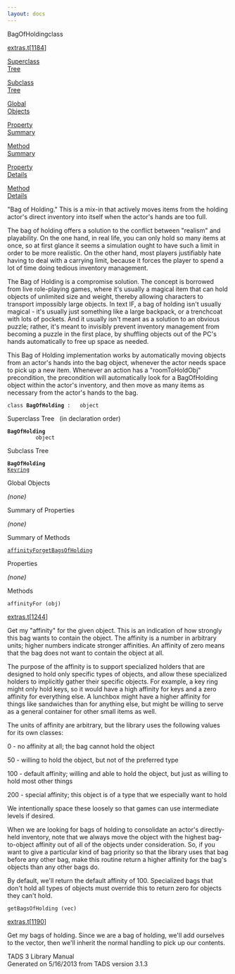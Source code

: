 ```yaml
---
layout: docs
---
```

<span class="title">BagOfHolding</span><span class="type">class</span>

[extras.t](../file/extras.t.html)\[[1184](../source/extras.t.html#1184)\]

[Superclass  
Tree](#_SuperClassTree_)

[Subclass  
Tree](#_SubClassTree_)

[Global  
Objects](#_ObjectSummary_)

[Property  
Summary](#_PropSummary_)

[Method  
Summary](#_MethodSummary_)

[Property  
Details](#_Properties_)

[Method  
Details](#_Methods_)



"Bag of Holding." This is a mix-in that actively moves items from the
holding actor's direct inventory into itself when the actor's hands are
too full.

The bag of holding offers a solution to the conflict between "realism"
and playability. On the one hand, in real life, you can only hold so
many items at once, so at first glance it seems a simulation ought to
have such a limit in order to be more realistic. On the other hand, most
players justifiably hate having to deal with a carrying limit, because
it forces the player to spend a lot of time doing tedious inventory
management.

The Bag of Holding is a compromise solution. The concept is borrowed
from live role-playing games, where it's usually a magical item that can
hold objects of unlimited size and weight, thereby allowing characters
to transport impossibly large objects. In text IF, a bag of holding
isn't usually magical - it's usually just something like a large
backpack, or a trenchcoat with lots of pockets. And it usually isn't
meant as a solution to an obvious puzzle; rather, it's meant to
invisibly prevent inventory management from becoming a puzzle in the
first place, by shuffling objects out of the PC's hands automatically to
free up space as needed.

This Bag of Holding implementation works by automatically moving objects
from an actor's hands into the bag object, whenever the actor needs
space to pick up a new item. Whenever an action has a "roomToHoldObj"
precondition, the precondition will automatically look for a
BagOfHolding object within the actor's inventory, and then move as many
items as necessary from the actor's hands to the bag.

`class `**`BagOfHolding`**` :   object`



<span id="_SuperClassTree_"></span>



<span class="hdln">Superclass Tree</span>   (in declaration order)



**`BagOfHolding`**  
`         object`  
<span id="_SubClassTree_"></span>



<span class="hdln">Subclass Tree</span>  



**`BagOfHolding`**  
[`Keyring`](../object/Keyring.html)  
<span id="_ObjectSummary_"></span>



<span class="hdln">Global Objects</span>  



*(none)* <span id="_PropSummary_"></span>



<span class="hdln">Summary of Properties</span>  





*(none)* <span id="_MethodSummary_"></span>



<span class="hdln">Summary of Methods</span>  



[`affinityFor`](#affinityFor)[`getBagsOfHolding`](#getBagsOfHolding)

<span id="_Properties_"></span>



<span class="hdln">Properties</span>  



*(none)* <span id="_Methods_"></span>



<span class="hdln">Methods</span>  



<span id="affinityFor"></span>

`affinityFor (obj)`

[extras.t](../file/extras.t.html)\[[1244](../source/extras.t.html#1244)\]



Get my "affinity" for the given object. This is an indication of how
strongly this bag wants to contain the object. The affinity is a number
in arbitrary units; higher numbers indicate stronger affinities. An
affinity of zero means that the bag does not want to contain the object
at all.

The purpose of the affinity is to support specialized holders that are
designed to hold only specific types of objects, and allow these
specialized holders to implicitly gather their specific objects. For
example, a key ring might only hold keys, so it would have a high
affinity for keys and a zero affinity for everything else. A lunchbox
might have a higher affinity for things like sandwiches than for
anything else, but might be willing to serve as a general container for
other small items as well.

The units of affinity are arbitrary, but the library uses the following
values for its own classes:

0 - no affinity at all; the bag cannot hold the object

50 - willing to hold the object, but not of the preferred type

100 - default affinity; willing and able to hold the object, but just as
willing to hold most other things

200 - special affinity; this object is of a type that we especially want
to hold

We intentionally space these loosely so that games can use intermediate
levels if desired.

When we are looking for bags of holding to consolidate an actor's
directly-held inventory, note that we always move the object with the
highest bag-to-object affinity out of all of the objects under
consideration. So, if you want to give a particular kind of bag priority
so that the library uses that bag before any other bag, make this
routine return a higher affinity for the bag's objects than any other
bags do.

By default, we'll return the default affinity of 100. Specialized bags
that don't hold all types of objects must override this to return zero
for objects they can't hold.



<span id="getBagsOfHolding"></span>

`getBagsOfHolding (vec)`

[extras.t](../file/extras.t.html)\[[1190](../source/extras.t.html#1190)\]



Get my bags of holding. Since we are a bag of holding, we'll add
ourselves to the vector, then we'll inherit the normal handling to pick
up our contents.





TADS 3 Library Manual  
Generated on 5/16/2013 from TADS version 3.1.3


